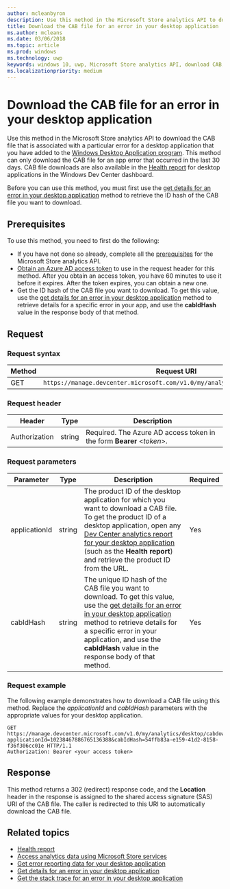 ```yaml
---
author: mcleanbyron
description: Use this method in the Microsoft Store analytics API to download the CAB file for an error in your desktop application.
title: Download the CAB file for an error in your desktop application
ms.author: mcleans
ms.date: 03/06/2018
ms.topic: article
ms.prod: windows
ms.technology: uwp
keywords: windows 10, uwp, Microsoft Store analytics API, download CAB, desktop application
ms.localizationpriority: medium
---
```


# Download the CAB file for an error in your desktop application

Use this method in the Microsoft Store analytics API to download the CAB file that is associated with a particular error for a desktop application that you have added to the [Windows Desktop Application program](https://msdn.microsoft.com/library/windows/desktop/mt826504). This method can only download the CAB file for an app error that occurred in the last 30 days. CAB file downloads are also available in the [Health report](https://msdn.microsoft.com/library/windows/desktop/mt826504) for desktop applications in the Windows Dev Center dashboard.

Before you can use this method, you must first use the [get details for an error in your desktop application](get-details-for-an-error-in-your-desktop-application.md) method to retrieve the ID hash of the CAB file you want to download.

## Prerequisites


To use this method, you need to first do the following:

* If you have not done so already, complete all the [prerequisites](access-analytics-data-using-windows-store-services.md#prerequisites) for the Microsoft Store analytics API.
* [Obtain an Azure AD access token](access-analytics-data-using-windows-store-services.md#obtain-an-azure-ad-access-token) to use in the request header for this method. After you obtain an access token, you have 60 minutes to use it before it expires. After the token expires, you can obtain a new one.
* Get the ID hash of the CAB file you want to download. To get this value, use the [get details for an error in your desktop application](get-details-for-an-error-in-your-desktop-application.md) method to retrieve details for a specific error in your app, and use the **cabIdHash** value in the response body of that method.

## Request


### Request syntax

| Method | Request URI                                                          |
|--------|----------------------------------------------------------------------|
| GET    | ```https://manage.devcenter.microsoft.com/v1.0/my/analytics/desktop/cabdownload``` |


### Request header

| Header        | Type   | Description                                                                 |
|---------------|--------|-----------------------------------------------------------------------------|
| Authorization | string | Required. The Azure AD access token in the form **Bearer** &lt;*token*&gt;. |


### Request parameters

| Parameter        | Type   |  Description      |  Required  |
|---------------|--------|---------------|------|
| applicationId | string | The product ID of the desktop application for which you want to download a CAB file. To get the product ID of a desktop application, open any [Dev Center analytics report for your desktop application](https://msdn.microsoft.com/library/windows/desktop/mt826504) (such as the **Health report**) and retrieve the product ID from the URL. |  Yes  |
| cabIdHash | string | The unique ID hash of the CAB file you want to download. To get this value, use the [get details for an error in your desktop application](get-details-for-an-error-in-your-desktop-application.md) method to retrieve details for a specific error in your application, and use the **cabIdHash** value in the response body of that method. |  Yes  |


### Request example

The following example demonstrates how to download a CAB file using this method. Replace the *applicationId* and *cabIdHash* parameters with the appropriate values for your desktop application.

```syntax
GET https://manage.devcenter.microsoft.com/v1.0/my/analytics/desktop/cabdownload?applicationId=10238467886765136388&cabIdHash=54ffb83a-e159-41d2-8158-f36f306cc01e HTTP/1.1
Authorization: Bearer <your access token>
```

## Response

This method returns a 302 (redirect) response code, and the **Location** header in the response is assigned to the shared access signature (SAS) URI of the CAB file. The caller is redirected to this URI to automatically download the CAB file.

## Related topics

* [Health report](../publish/health-report.md)
* [Access analytics data using Microsoft Store services](access-analytics-data-using-windows-store-services.md)
* [Get error reporting data for your desktop application](get-desktop-application-error-reporting-data.md)
* [Get details for an error in your desktop application](get-details-for-an-error-in-your-desktop-application.md)
* [Get the stack trace for an error in your desktop application](get-the-stack-trace-for-an-error-in-your-desktop-application.md)
